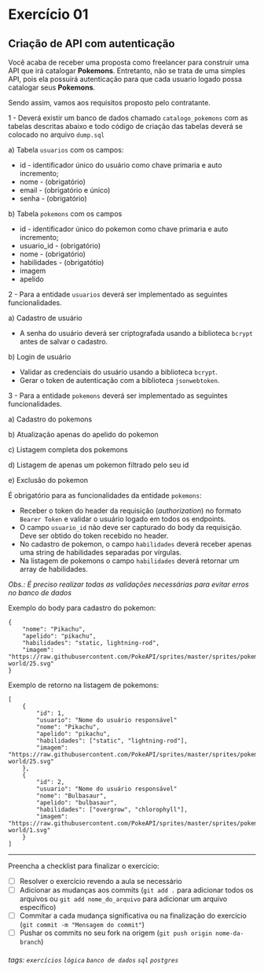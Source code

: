 # Exercício 01

## Criação de API com autenticação

Você acaba de receber uma proposta como freelancer para construir uma API que irá catalogar **Pokemons**. Entretanto, não se trata de uma simples API, pois ela possuirá autenticação para que cada usuario logado possa catalogar seus **Pokemons**.

Sendo assim, vamos aos requisitos proposto pelo contratante.

1 - Deverá existir um banco de dados chamado `catalogo_pokemons` com as tabelas descritas abaixo e todo código de criação das tabelas deverá se colocado no arquivo `dump.sql`

a) Tabela `usuarios` com os campos:

- id - identificador único do usuário como chave primaria e auto incremento;
- nome - (obrigatório)
- email - (obrigatório e único)
- senha - (obrigatório)

b) Tabela `pokemons` com os campos

- id - identificador único do pokemon como chave primaria e auto incremento;
- usuario_id - (obrigatório)
- nome - (obrigatório)
- habilidades - (obrigatótio)
- imagem
- apelido

2 - Para a entidade `usuarios` deverá ser implementado as seguintes funcionalidades.

a) Cadastro de usuário

- A senha do usuário deverá ser criptografada usando a biblioteca `bcrypt` antes de salvar o cadastro.

b) Login de usuário

- Validar as credenciais do usuário usando a biblioteca `bcrypt`.
- Gerar o token de autenticação com a biblioteca `jsonwebtoken`.

3 - Para a entidade `pokemons` deverá ser implementado as seguintes funcionalidades.

a) Cadastro do pokemons

b) Atualização apenas do apelido do pokemon

c) Listagem completa dos pokemons

d) Listagem de apenas um pokemon filtrado pelo seu id

e) Exclusão do pokemon

É obrigatório para as funcionalidades da entidade `pokemons`:

- Receber o token do header da requisição (_authorization_) no formato `Bearer Token` e validar o usuário logado em todos os endpoints.
- O campo `usuario_id` não deve ser capturado do body da requisição. Deve ser obtido do token recebido no header.
- No cadastro de pokemon, o campo `habilidades` deverá receber apenas uma string de habilidades separadas por vírgulas.
- Na listagem de pokemons o campo `habilidades` deverá retornar um array de habilidades.

_Obs.: É preciso realizar todas as validações necessárias para evitar erros no banco de dados_

Exemplo do body para cadastro do pokemon:

```
{
    "nome": "Pikachu",
    "apelido": "pikachu",
    "habilidades": "static, lightning-rod",
    "imagem": "https://raw.githubusercontent.com/PokeAPI/sprites/master/sprites/pokemon/other/dream-world/25.svg"
}
```

Exemplo de retorno na listagem de pokemons:

```
[
    {
        "id": 1,
        "usuario": "Nome do usuário responsável"
        "nome": "Pikachu",
        "apelido": "pikachu",
        "habilidades": ["static", "lightning-rod"],
        "imagem": "https://raw.githubusercontent.com/PokeAPI/sprites/master/sprites/pokemon/other/dream-world/25.svg"
    },
    {
        "id": 2,
        "usuario": "Nome do usuário responsável"
        "nome": "Bulbasaur",
        "apelido": "bulbasaur",
        "habilidades": ["overgrow", "chlorophyll"],
        "imagem": "https://raw.githubusercontent.com/PokeAPI/sprites/master/sprites/pokemon/other/dream-world/1.svg"
    }
]
```

---

Preencha a checklist para finalizar o exercício:

- [ ] Resolver o exercício revendo a aula se necessário
- [ ] Adicionar as mudanças aos commits (`git add .` para adicionar todos os arquivos ou `git add nome_do_arquivo` para adicionar um arquivo específico)
- [ ] Commitar a cada mudança significativa ou na finalização do exercício (`git commit -m "Mensagem do commit"`)
- [ ] Pushar os commits no seu fork na origem (`git push origin nome-da-branch`)

###### tags: `exercícios` `lógica` `banco de dados` `sql` `postgres`
